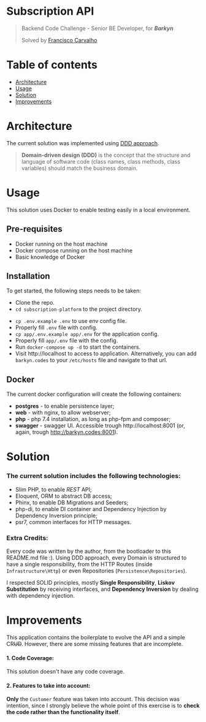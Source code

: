 # Subscription API

> Backend Code Challenge - Senior BE Developer, for **_Barkyn_**
>
> Solved by [Francisco Carvalho](http://francisco-carvalho.eu)

Table of contents
=================

<!--ts-->

* [Architecture](#architecture)
* [Usage](#usage)
* [Solution](#solution)
* [Improvements](#improvements)

<!--te-->

Architecture
============
The current solution was implemented using [DDD approach](https://martinfowler.com/bliki/DomainDrivenDesign.html).
> **Domain-driven design (DDD)** is the concept that the structure and language of software code (class names, class methods, class variables) should match the business domain.

Usage
=====
This solution uses Docker to enable testing easily in a local environment.

## Pre-requisites

* Docker running on the host machine
* Docker compose running on the host machine
* Basic knowledge of Docker

## Installation

To get started, the following steps needs to be taken:

* Clone the repo.
* `cd subscription-platform` to the project directory.

+ `cp .env.example .env` to use env config file.
+ Properly fill `.env` file with config.
+ `cp app/.env.example app/.env` for the application config.
+ Properly fill `app/.env` file with the config.
+ Run `docker-compose up -d` to start the containers.
+ Visit http://localhost to access to application. Alternatively, you can add `barkyn.codes` to your `/etc/hosts` file
  and navigate to that url.

## Docker

The current docker configuration will create the following containers:

- **postgres** - to enable persistence layer;
- **web** - with nginx, to allow webserver;
- **php** - php 7.4 installation, as long as php-fpm and composer;
- **swagger** - swagger UI. Accessible trough http://localhost:8001 (or, again, trough http://barkyn.codes:8001).

Solution
========

### The current solution includes the following technologies:

- Slim PHP, to enable _REST_ API;
- Eloquent, ORM to abstract DB access;
- Phinx, to enable DB Migrations and Seeders;
- php-di, to enable DI container and Dependency Injection by Dependency Inversion principle;
- psr7, common interfaces for HTTP messages.

### Extra Credits:

Every code was written by the author, from the bootloader to this README.md file :). Using DDD approach, every Domain is
structured to have a single responsibility, from the HTTP Routes (inside `Infrastructure\Http`) or even
Repositories (`Persistence\Repositories`).

I respected SOLID principles, mostly **Single Responsibility**, **Liskov Substitution** by receiving interfaces, and **Dependency Inversion** by dealing with dependency injection. 



Improvements
============
This application contains the boilerplate to evolve the API and a simple CR~~UD~~. However, there are some missing
features that are incomplete.

#### 1. Code Coverage:

This solution doesn't have any code coverage.

#### 2. Features to take into account:

**Only** the `Customer` feature was taken into account. This decision was intention, since I strongly believe the whole point of this exercise is to **check the code rather than the functionality itself**.
